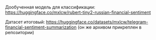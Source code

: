 Дообученная модель для классификации: https://huggingface.co/mxlcw/rubert-tiny2-russian-financial-sentiment

Датасет итоговый: https://huggingface.co/datasets/mxlcw/telegram-financial-sentiment-summarization (он же архивом прикреплен в репозитории)
